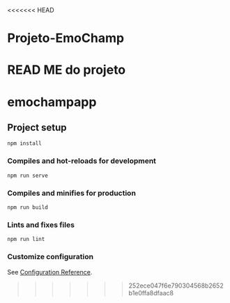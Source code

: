 <<<<<<< HEAD
# Projeto-EmoChamp

READ ME do projeto
=======
# emochampapp

## Project setup
```
npm install
```

### Compiles and hot-reloads for development
```
npm run serve
```

### Compiles and minifies for production
```
npm run build
```

### Lints and fixes files
```
npm run lint
```

### Customize configuration
See [Configuration Reference](https://cli.vuejs.org/config/).
>>>>>>> 252ece047f6e790304568b2652b1e0ffa8dfaac8
